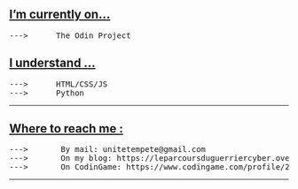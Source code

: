 <h2><u>I’m currently on... </u></h2>
<pre>
--->      The Odin Project
</pre>


<h2><u>I understand ...</u></h2>
<pre>
--->      HTML/CSS/JS
--->      Python
</pre>



<hr>

<h2><u>Where to reach me :</u></h2>
<pre>
--->       By mail: unitetempete@gmail.com
--->       On my blog: https://leparcoursduguerriercyber.over-blog.com/ (i'm not active anymore)
--->       On CodinGame: https://www.codingame.com/profile/26827b623da3faae93412641ebcb3aff3283224
</pre>

<hr>

<!---
Khabibulix/Khabibulix is a ✨ special ✨ repository because its `README.md` (this file) appears on your GitHub profile.
You can click the Preview link to take a look at your changes.
--->
